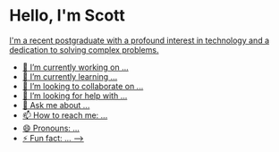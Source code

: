 # Hello, I'm Scott
<a href="https://linkedin.com/in/scott-cegielski-9863326a/">

I'm a recent postgraduate with a profound interest in technology and a dedication to solving complex problems.



- 🔭 I’m currently working on ...
- 🌱 I’m currently learning ...
- 👯 I’m looking to collaborate on ...
- 🤔 I’m looking for help with ...
- 💬 Ask me about ...
- 📫 How to reach me: ...
- 😄 Pronouns: ...
- ⚡ Fun fact: ...
-->
